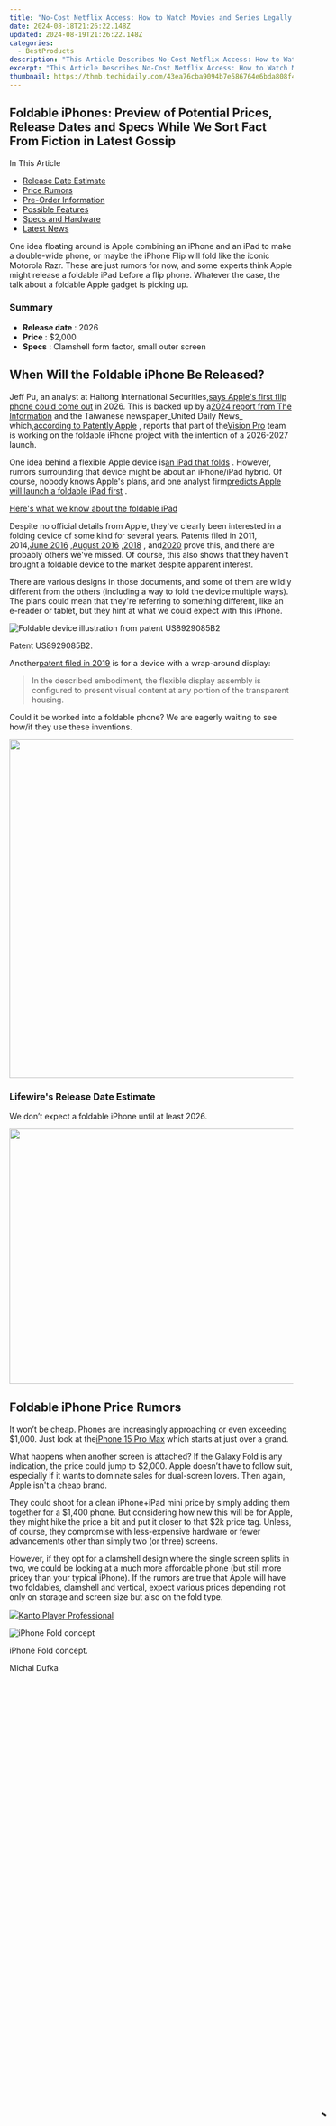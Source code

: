```yaml
---
title: "No-Cost Netflix Access: How to Watch Movies and Series Legally at Zero Cost"
date: 2024-08-18T21:26:22.148Z
updated: 2024-08-19T21:26:22.148Z
categories:
  - BestProducts
description: "This Article Describes No-Cost Netflix Access: How to Watch Movies and Series Legally at Zero Cost"
excerpt: "This Article Describes No-Cost Netflix Access: How to Watch Movies and Series Legally at Zero Cost"
thumbnail: https://thmb.techidaily.com/43ea76cba9094b7e586764e6bda808f45025f38856a330aa448f0606df3e468d.jpg
---
```


## Foldable iPhones: Preview of Potential Prices, Release Dates and Specs While We Sort Fact From Fiction in Latest Gossip

In This Article

* [Release Date Estimate](https://www.lifewire.com/#toc-when-will-the-foldable-iphone-be-released)
* [Price Rumors](https://www.lifewire.com/#toc-foldable-iphone-price-rumors)
* [Pre-Order Information](https://www.lifewire.com/#toc-pre-order-information)
* [Possible Features](https://www.lifewire.com/#toc-foldable-iphone-features)
* [Specs and Hardware](https://www.lifewire.com/#toc-foldable-iphone-specs-and-hardware)
* [Latest News](https://www.lifewire.com/#toc-the-latest-news-about-the-foldable-iphone)

 One idea floating around is Apple combining an iPhone and an iPad to make a double-wide phone, or maybe the iPhone Flip will fold like the iconic Motorola Razr. These are just rumors for now, and some experts think Apple might release a foldable iPad before a flip phone. Whatever the case, the talk about a foldable Apple gadget is picking up.

### Summary

* **Release date** : 2026
* **Price** : $2,000
* **Specs** : Clamshell form factor, small outer screen

## When Will the Foldable iPhone Be Released?

 Jeff Pu, an analyst at Haitong International Securities,[says Apple's first flip phone could come out](https://www.forbes.com/sites/ewanspence/2024/05/09/apple-folding-iphone-ipad-macbook-release-date/?sh=3862dfed1e98) in 2026\. This is backed up by a[2024 report from The Information](https://www.theinformation.com/articles/apple-moves-forward-with-foldable-iphone) and the Taiwanese newspaper_United Daily News_ which,[according to Patently Apple](https://www.patentlyapple.com/2024/02/a-new-supply-chain-report-claims-that-apples-foldable-iphone-project-is-still-in-the-works-with-vision-pro-team-members-now.html) , reports that part of the[Vision Pro](https://www.lifewire.com/apple-vr-headset-news-and-rumors-6744818) team is working on the foldable iPhone project with the intention of a 2026-2027 launch.

 One idea behind a flexible Apple device is[an iPad that folds](https://gadgets.ndtv.com/tablets/news/ipad-foldable-5g-his-market-analyst-jeff-lin-rumour-2065244) . However, rumors surrounding that device might be about an iPhone/iPad hybrid. Of course, nobody knows Apple's plans, and one analyst firm[predicts Apple will launch a foldable iPad first](https://www.patentlyapple.com/2022/10/european-analyst-firm-ccs-insight-predicts-that-apple-could-launch-a-foldable-ipad-in-the-next-few-years.html) .

[Here's what we know about the foldable iPad](https://www.lifewire.com/foldable-macbook-news-price-release-date-specs-rumors-5220052)

 Despite no official details from Apple, they've clearly been interested in a folding device of some kind for several years. Patents filed in 2011, 2014,[June 2016](https://patents.justia.com/patent/10020462) ,[August 2016](https://patents.google.com/patent/US20170294495A1/ko) ,[2018](https://patents.google.com/patent/US20180217639A1/en?oq=20180217639) , and[2020](https://patents.justia.com/patent/11175956) prove this, and there are probably others we've missed. Of course, this also shows that they haven't brought a foldable device to the market despite apparent interest.

 There are various designs in those documents, and some of them are wildly different from the others (including a way to fold the device multiple ways). The plans could mean that they're referring to something different, like an e-reader or tablet, but they hint at what we could expect with this iPhone.

![Foldable device illustration from patent US8929085B2](https://www.lifewire.com/thmb/wUd3t6RsFQmJnem6udFt2aVqAOw=/960x0/filters:no_upscale():max_bytes(150000):strip_icc():format(webp)/US08929085-foldable-device-dcde96bb968a4de2b7048ee2ea3d4e33.png)

Patent US8929085B2.

 Another[patent filed in 2019](https://patents.google.com/patent/US20190324503A1/en?oq=20190324503) is for a device with a wrap-around display:

> In the described embodiment, the flexible display assembly is configured to present visual content at any portion of the transparent housing.

 Could it be worked into a foldable phone? We are eagerly waiting to see how/if they use these inventions.

<!-- affiliate ads begin -->
<a href="https://appsumo.8odi.net/c/5597632/2087389/7443" target="_top" id="2087389"><img src="//a.impactradius-go.com/display-ad/7443-2087389" border="0" alt="" width="1200" height="600"/></a><img height="0" width="0" src="https://appsumo.8odi.net/i/5597632/2087389/7443" style="position:absolute;visibility:hidden;" border="0" />
<!-- affiliate ads end -->
### Lifewire's Release Date Estimate

We don’t expect a foldable iPhone until at least 2026.

<!-- affiliate ads begin -->
<a href="https://ukaidot.sjv.io/c/5597632/1793234/19578" target="_top" id="1793234"><img src="//a.impactradius-go.com/display-ad/19578-1793234" border="0" alt="" width="678" height="452"/></a><img height="0" width="0" src="https://imp.pxf.io/i/5597632/1793234/19578" style="position:absolute;visibility:hidden;" border="0" />
<!-- affiliate ads end -->
## Foldable iPhone Price Rumors

 It won’t be cheap. Phones are increasingly approaching or even exceeding $1,000\. Just look at the[iPhone 15 Pro Max](https://www.lifewire.com/iphone-15-5202683) which starts at just over a grand.

 What happens when another screen is attached? If the Galaxy Fold is any indication, the price could jump to $2,000\. Apple doesn’t have to follow suit, especially if it wants to dominate sales for dual-screen lovers. Then again, Apple isn't a cheap brand.

 They could shoot for a clean iPhone+iPad mini price by simply adding them together for a $1,400 phone. But considering how new this will be for Apple, they might hike the price a bit and put it closer to that $2k price tag. Unless, of course, they compromise with less-expensive hardware or fewer advancements other than simply two (or three) screens.

 However, if they opt for a clamshell design where the single screen splits in two, we could be looking at a much more affordable phone (but still more pricey than your typical iPhone). If the rumors are true that Apple will have two foldables, clamshell and vertical, expect various prices depending not only on storage and screen size but also on the fold type.

<!-- affiliate ads begin -->
<a href="https://secure.2checkout.com/order/checkout.php?PRODS=4742929&QTY=1&AFFILIATE=108875&CART=1"><img src="https://secure.avangate.com/images/merchant/e09fdffe648a30658a9657bbed7b2388/products/boxshot(2).png" border="0">Kanto Player Professional</a>
<!-- affiliate ads end -->
![iPhone Fold concept](https://www.lifewire.com/thmb/rZm7q7oXYP54-AV8Jq5MPj1vPos=/960x0/filters:no_upscale():max_bytes(150000):strip_icc():format(webp)/Final_1-d0db91df8e834c7ab0aa2da0ab61b943.png)

iPhone Fold concept.

Michal Dufka

<!-- affiliate ads begin -->
<span id="1793213">
					<video width="1080" height="1620" style="cursor:pointer"
           poster="//a.impactradius-go.com/display-clicktoplayimage/1793213.jpeg"
           onclick="if(!this.playClicked){this.play();this.setAttribute('controls',true);this.playClicked=true;}">
	   <source src="//a.impactradius-go.com/display-ad/19135-1793213">
	   <img src="//a.impactradius-go.com/display-clicktoplayimage/1793213.jpeg" style="border: none; height: 100%; width: 100%; object-fit: contain">
	</video>
	<div style="width:1080px;text-align:center"><a href="javascript:window.open(decodeURIComponent('https%3A%2F%2Ftinyland.pxf.io%2Fc%2F5597632%2F1793213%2F19135'), '_blank');void(0);">Click here</a></div>
</span>
<img height="0" width="0" src="https://imp.pxf.io/i/5597632/1793213/19135" style="position:absolute;visibility:hidden;" border="0" />
<!-- affiliate ads end -->
## Pre-Order Information

 It's way too early to suggest a pre-order date, but we'll keep this updated as the launch nears.  

## Foldable iPhone Features

 Over the years, as phones have gotten larger, we’ve enjoyed more screen real estate for things like reading, watching movies, playing games, and multitasking. A foldable phone is perfect for these activities.

 That said, Apple is an innovator. Maybe they can make a version that works better than all the rest. Perhaps it won’t suffer from a visible crease down the middle where the screens fold over each other. Or,[as this patent shows](https://patents.justia.com/patent/10943529) , a foldable Apple phone might use self-heating pixels to help avoid damage when folding. If it has a third screen when folded, maybe the refresh rate could be high enough that it'd be indistinguishable from the primary screens.

 iOS, the software that runs the iPhone, could and should be revamped to support multiple displays. Don't expect it to function_too_ differently than your typical, one-screen iPhone. Too much change would pull dedicated customers away.[iPhone apps](https://www.lifewire.com/the-25-best-free-iphone-apps-4153912) will also need to support multiple screens for them to look great on a dual-screen iPhone. Otherwise, there's no point in the larger phone.

 Given a larger phone could resemble a tablet, it makes sense that it would support the[Apple Pencil](https://www.lifewire.com/review-apple-pencil-3887601) . The latest version currently works only on a small selection of iPads, but expect a new version for the foldable iPhone (unless it's more of a flip phone than a tablet).

 When it comes down to it, a foldable phone is beneficial purely for its bigger screen. Since this would be Apple’s first attempt at this kind of phone, it’d probably be the only significant change to the iPhone that year. Meaning: no stunning new camera, massive storage capacity boost, etc. (though maybe a big battery boost).

<!-- affiliate ads begin -->
<a href="https://estore.zonealarm.com/order/checkout.php?PRODS=36245101&QTY=1&AFFILIATE=108875&CART=1"><img src="https://sc1.checkpoint.com/sc1/za/images/boxes/zang_box_trust.png" border="0">ZoneAlarm Extreme Security NextGen</a>
<!-- affiliate ads end -->
## Foldable iPhone Specs and Hardware

 So how will the iPhone Flip work? It’s anyone’s guess, but there are a few options: one large, foldable screen like the Galaxy Fold; two separate screens that fold over a purposefully visible hinge like the[Surface Duo](https://www.lifewire.com/microsoft-surface-duo-review-5113055) ; or_three_ screens—two regular ones and a third for when the device is in its folded position.

 Based on leaks, patents, and suggestions, it's looking more like we'll see a clamshell design, at least for the company's first foldable. This means the iPhone Flip would look like a typical phone from a distance, but would fold vertically and could include a small screen on the outside—similar to the[Galaxy Z Flip](https://www.lifewire.com/samsung-z-flip-4-news-and-rumors-5525574) .

 Apple is reportedly testing multiple prototypes that contain foldable displays, and they want the phone to be half as thin as a typical iPhone so it's not too bulky when closed. They may release two versions of the flip phone; a dual-screen one and a Z Flip lookalike. Some analysts think the first will be of the clamshell variety.

 Here's an[example of what a clamshell iPhone Flip could look like](https://www.behance.net/gallery/152079273/iPhone-iFold) . The images and videos there, created by artist Michal Dufka, are stunning.

 If it uses two full-size screens instead to resemble a tablet when unfolded, whether it will open backward on itself like the Duo is another question. If it does, we can only hope that it’ll support running an app on both screens simultaneously. Maybe you could play the same video on both screens to watch a video with someone sitting across from you or run two separate apps for something like local gameplay.

 Here's ConceptsiPhone's rendering of a dual-screen "iPhone Fold":

 Analyst[Ming-Chi Kuo thinks we could see a screen as large as 8 inches](https://www.macrumors.com/2021/03/01/kuo-foldable-iphone-2023/) . Omdia predicts the iPhone to be OLED and stand at 7.3–7.6” (the larger size would make it the same as the[Galaxy Z Fold 2](https://www.lifewire.com/samsung-galaxy-z-fold-2-5076492) ). It would indeed be a phone-tablet hybrid; a foldable[phablet](https://www.lifewire.com/phablets-what-they-are-4154579) \-style device.

 Kuo has also revealed that Apple is testing color e-ink display tech that might be used as a second screen for a foldable device:

 Space Gray and Silver are standard colors for Apple’s devices. We’ll probably see those same options for the iPhone Flip and possibly others that other iPhones support, like Graphite, Green, Product Red, Gold, and/or Sierra Blue.

 All brand-new phones, including the latest iPads and iPhones, support[5G](https://www.lifewire.com/5g-wireless-4155905) for faster data transfers on mobile connections. Expect the same for the foldable iPhone.

 Bolstering the battery, processing power, and RAM will be a must to sustain multiple displays that could all independently multitask. Storage space might not change from the current iPhone lineup.

<!-- affiliate ads begin -->
<a href="https://secure.2checkout.com/order/checkout.php?PRODS=2201613&QTY=1&AFFILIATE=108875&CART=1"><img src="https://www.macdvdripperpro.com/images/devices-3.png" border="0"></a>
<!-- affiliate ads end -->
## The Latest News About the Foldable iPhone

 You can [get more smartphone news from Lifewire](https://www.lifewire.com/mobile-phone-news-4796390) . Here are some of the latest stories about foldable phones in particular:  

[A Magic Folding iPhone I Never Have to Open? Yes Please!](https://www.lifewire.com/folding-iphone-8575036)

[Foldable Phones Are Here to Stay and Experts Agree That's a Good Thing](https://www.lifewire.com/foldable-phones-are-here-to-stay-and-experts-agree-thats-a-good-thing-6500351)

[Sony Foldable Phone: News and Expected Price, Release Date, Specs; and More Rumors](https://www.lifewire.com/sony-foldable-phone-7553435)


<ins class="adsbygoogle"
     style="display:block"
     data-ad-format="autorelaxed"
     data-ad-client="ca-pub-7571918770474297"
     data-ad-slot="1223367746"></ins>



<ins class="adsbygoogle"
     style="display:block"
     data-ad-client="ca-pub-7571918770474297"
     data-ad-slot="8358498916"
     data-ad-format="auto"
     data-full-width-responsive="true"></ins>

<span class="atpl-alsoreadstyle">Also read:</span>
<div><ul>
<li><a href="https://extra-approaches.techidaily.com/new-prime-frame-rate-enhancing-laggard-motion/"><u>[New] Prime Frame Rate Enhancing Laggard Motion</u></a></li>
<li><a href="https://vimeo-videos.techidaily.com/new-the-complete-guide-to-soundtracking-vimeo-content/"><u>[New] The Complete Guide to Soundtracking Vimeo Content</u></a></li>
<li><a href="https://youtube-webster.techidaily.com/ed-in-2024-bulk-buy-subscribers-cost-effective-growth-strategy/"><u>[Updated] In 2024, Bulk Buy Subscribers  Cost-Effective Growth Strategy</u></a></li>
<li><a href="https://remote-screen-capture.techidaily.com/updated-in-2024-essential-peaceful-pc-game-list/"><u>[Updated] In 2024, Essential Peaceful PC Game List</u></a></li>
<li><a href="https://eaxpv-info.techidaily.com/updated-in-2024-from-phone-videos-to-channel-fame-an-easy-path-for-new-entrepreneurs/"><u>[Updated] In 2024, From Phone Videos to Channel Fame  An Easy Path for New Entrepreneurs</u></a></li>
<li><a href="https://twitter-videos.techidaily.com/updated-primes-favorites-highest-tweets-and-view-counts-analysis/"><u>[Updated] Prime's Favorites  Highest Tweets & View Counts Analysis</u></a></li>
<li><a href="https://some-guidance.techidaily.com/2024-approved-the-audiophiles-companion-to-top-tier-audio-equipment/"><u>2024 Approved  The Audiophile's Companion to Top-Tier Audio Equipment</u></a></li>
<li><a href="https://youtube-tips.techidaily.com/p-by-step-guide-through-youtubes-aspect-ratio-landscapes-for-2024/"><u>A Step-by-Step Guide Through YouTube's Aspect Ratio Landscapes for 2024</u></a></li>
<li><a href="https://techtrends.techidaily.com/ace-your-searches-essential-tips-and-techniques-for-google-gemini-usage/"><u>Ace Your Searches: Essential Tips and Techniques for Google Gemini Usage</u></a></li>
<li><a href="https://techtrends.techidaily.com/adapting-ios-messaging-with-these-tips-for-android-enthusiasts/"><u>Adapting iOS Messaging with These Tips for Android Enthusiasts</u></a></li>
<li><a href="https://techtrends.techidaily.com/car-audio-woes-understanding-the-causes-of-non-working-speakers/"><u>Car Audio Woes: Understanding the Causes of Non-Working Speakers</u></a></li>
<li><a href="https://techtrends.techidaily.com/cloud-gaming-demystified-how-to-harness-the-power-of-xbox-game-pass-ultimate-for-an-unparalleled-experience/"><u>Cloud Gaming Demystified: How to Harness the Power of Xbox Game Pass Ultimate for an Unparalleled Experience</u></a></li>
<li><a href="https://techtrends.techidaily.com/complete-guide-restoring-functionality-of-water-damaged-iphonesipods/"><u>Complete Guide: Restoring Functionality of Water-Damaged iPhones/iPods</u></a></li>
<li><a href="https://techtrends.techidaily.com/complete-walkthrough-navigating-apple-pay-features-on-the-apple-watch/"><u>Complete Walkthrough: Navigating Apple Pay Features on the Apple Watch</u></a></li>
<li><a href="https://techtrends.techidaily.com/demystifying-bass-management-a-comprehensive-explanation-of-its-role-and-functionality/"><u>Demystifying Bass Management: A Comprehensive Explanation of Its Role & Functionality</u></a></li>
<li><a href="https://buynow-marvelous.techidaily.com/discover-the-benefits-of-tango-app-for-free-communication-calling-in-depth-review/"><u>Discover the Benefits of Tango App for Free Communication - Calling In-Depth Review</u></a></li>
<li><a href="https://techtrends.techidaily.com/effective-messaging-techniques-within-the-mozilla-thunderbird-application/"><u>Effective Messaging Techniques Within the Mozilla Thunderbird Application</u></a></li>
<li><a href="https://techtrends.techidaily.com/1722886365938-enhancing-user-experience-modify-your-windows-10-taskbar-appearance-with-colored-themes/"><u>Enhancing User Experience: Modify Your Windows 10 Taskbar Appearance with Colored Themes</u></a></li>
<li><a href="https://techtrends.techidaily.com/essential-food-monitoring-tools-the-ultimate-top-6-list/"><u>Essential Food Monitoring Tools: The Ultimate Top 6 List</u></a></li>
<li><a href="https://techtrends.techidaily.com/experience-nintendos-magic-discovering-the-top-6-super-mario-adventures-on-your-pc/"><u>Experience Nintendo's Magic: Discovering the Top 6 Super Mario Adventures on Your PC</u></a></li>
<li><a href="https://techtrends.techidaily.com/experience-the-blend-of-classic-and-cutting-edge-with-the-amd-zen-3-upgraded-ayaneo-am01-mini-pc/"><u>Experience the Blend of Classic and Cutting-Edge with the AMD Zen 3 Upgraded Ayaneo AM01 Mini PC</u></a></li>
<li><a href="https://techtrends.techidaily.com/guide-connecting-with-snapchats-help-desk/"><u>Guide: Connecting with Snapchat's Help Desk</u></a></li>
<li><a href="https://instagram-clips.techidaily.com/how-to-download-igtv-videos-on-iphone-and-android-5-ways/"><u>How to Download IGTV Videos on iPhone & Android [5 Ways]</u></a></li>
<li><a href="https://techtrends.techidaily.com/how-to-experience-the-full-thrill-of-indiana-jones-a-proper-watching-schedule/"><u>How to Experience the Full Thrill of Indiana Jones: A Proper Watching Schedule</u></a></li>
<li><a href="https://techtrends.techidaily.com/how-to-fix-d3dx941dll-is-missing-or-not-found-errors/"><u>How to Fix D3dx9_41.dll Is Missing or Not Found Errors</u></a></li>
<li><a href="https://fix-guide.techidaily.com/how-to-fix-the-soft-bricked-xiaomi-redmi-note-13-5g-drfone-by-drfone-fix-android-problems-fix-android-problems/"><u>How to Fix the Soft Bricked Xiaomi Redmi Note 13 5G? | Dr.fone</u></a></li>
<li><a href="https://techtrends.techidaily.com/how-to-securely-pin-your-chat-threads-in-instagram-a-comprehensive-guide/"><u>How to Securely Pin Your Chat Threads in Instagram: A Comprehensive Guide</u></a></li>
<li><a href="https://techtrends.techidaily.com/1722890149483-hulu-viewing-tips-for-lg-smart-tv-users-get-started-today/"><u>Hulu Viewing Tips for LG Smart TV Users - Get Started Today</u></a></li>
<li><a href="https://android-transfer.techidaily.com/in-2024-5-easy-ways-to-copy-contacts-from-oppo-a18-to-iphone-14-and-15-drfone-by-drfone-transfer-from-android-transfer-from-android/"><u>In 2024, 5 Easy Ways to Copy Contacts from Oppo A18 to iPhone 14 and 15 | Dr.fone</u></a></li>
<li><a href="https://android-transfer.techidaily.com/in-2024-5-ways-to-transfer-music-from-xiaomi-redmi-12-to-other-android-devices-easily-drfone-by-drfone-transfer-from-android-transfer-from-android/"><u>In 2024, 5 Ways to Transfer Music from Xiaomi Redmi 12 to Other Android Devices Easily | Dr.fone</u></a></li>
<li><a href="https://fake-location.techidaily.com/is-pgsharp-legal-when-you-are-playing-pokemon-on-realme-narzo-60-5g-drfone-by-drfone-virtual-android/"><u>Is pgsharp legal when you are playing pokemon On Realme Narzo 60 5G? | Dr.fone</u></a></li>
<li><a href="https://techtrends.techidaily.com/mastering-data-integration-the-ultimate-technique-for-combining-dual-excel-columns/"><u>Mastering Data Integration: The Ultimate Technique for Combining Dual Excel Columns</u></a></li>
<li><a href="https://techtrends.techidaily.com/mastering-the-art-of-correcting-dysfunctional-amazon-prime-video-subtitles/"><u>Mastering the Art of Correcting Dysfunctional Amazon Prime Video Subtitles</u></a></li>
<li><a href="https://techtrends.techidaily.com/mastering-the-setup-how-to-integrate-devices-with-bose-soundlink-technology/"><u>Mastering the Setup: How To Integrate Devices with Bose Soundlink Technology</u></a></li>
<li><a href="https://screen-capture.techidaily.com/microphone-feedback-audio-recorder-for-2024/"><u>Microphone Feedback  Audio Recorder for 2024</u></a></li>
<li><a href="https://techtrends.techidaily.com/optimized-home-networking-solutions-top-modem-and-router-combos-of-the-year/"><u>Optimized Home Networking Solutions: Top Modem and Router Combos of the Year</u></a></li>
<li><a href="https://fix-guide.techidaily.com/reasons-for-motorola-moto-g73-5g-stuck-on-startup-screen-and-ways-to-fix-them-drfone-by-drfone-fix-android-problems-fix-android-problems/"><u>Reasons for Motorola Moto G73 5G Stuck on Startup Screen and Ways To Fix Them | Dr.fone</u></a></li>
<li><a href="https://techtrends.techidaily.com/star-trek-series-marathon-watching-from-the-original-through-to-beyond/"><u>Star Trek Series Marathon: Watching From The Original Through to Beyond</u></a></li>
<li><a href="https://techtrends.techidaily.com/steps-to-recover-a-disabled-or-deactivated-instagram-profile-a-comprehensive-guide/"><u>Steps to Recover a Disabled or Deactivated Instagram Profile: A Comprehensive Guide</u></a></li>
<li><a href="https://techtrends.techidaily.com/stream-your-computers-desktop-onto-any-screen-with-easy-chromecast-integration/"><u>Stream Your Computer's Desktop Onto Any Screen with Easy Chromecast Integration</u></a></li>
<li><a href="https://techtrends.techidaily.com/take-control-of-your-apple-music-settings-to-stop-autoplay-functionality/"><u>Take Control of Your Apple Music Settings to Stop Autoplay Functionality</u></a></li>
<li><a href="https://techtrends.techidaily.com/the-insiders-tactic-revealing-the-list-of-people-who-saved-your-post/"><u>The Insider's Tactic: Revealing the List of People Who Saved Your Post</u></a></li>
<li><a href="https://techtrends.techidaily.com/the-ultimate-guide-to-fixing-when-ksuserdll-is-missing-or-cant-be-located-errors/"><u>The Ultimate Guide to Fixing When Ksuser.dll Is Missing or Can’t Be Located Errors</u></a></li>
<li><a href="https://techtrends.techidaily.com/the-ultimate-list-of-must-have-classroom-technology-essentials-for-pupils/"><u>The Ultimate List of Must-Have Classroom Technology Essentials for Pupils</u></a></li>
<li><a href="https://techtrends.techidaily.com/top-tech-bargains-during-amazons-prime-shopping-event/"><u>Top Tech Bargains During Amazon's Prime Shopping Event</u></a></li>
<li><a href="https://techtrends.techidaily.com/troubleshooting-and-fixing-a-loud-computer-fan-easy-diy-solutions/"><u>Troubleshooting and Fixing a Loud Computer Fan - Easy DIY Solutions</u></a></li>
<li><a href="https://techtrends.techidaily.com/troubleshooting-restart-options-for-macbook-pro-users/"><u>Troubleshooting: Restart Options for MacBook Pro Users</u></a></li>
<li><a href="https://techtrends.techidaily.com/ultimate-guide-how-to-sync-with-your-bose-soundlink-wirelessly/"><u>Ultimate Guide: How to Sync with Your Bose SoundLink Wirelessly</u></a></li>
<li><a href="https://techtrends.techidaily.com/1722873941003-unbeatable-apple-watch-offers-dont-miss-out-on-savings/"><u>Unbeatable Apple Watch Offers - Don't Miss Out on Savings</u></a></li>
<li><a href="https://tech-hub.techidaily.com/unlocking-a-better-matchmaking-experience-using-chatgpt/"><u>Unlocking a Better Matchmaking Experience Using ChatGPT</u></a></li>
<li><a href="https://techtrends.techidaily.com/unlocking-the-secrets-of-searching-for-ev-chargers-with-google-maps-tips/"><u>Unlocking the Secrets of Searching for EV Chargers with Google Maps Tips</u></a></li>
<li><a href="https://techtrends.techidaily.com/unveiling-the-secrets-of-cloud-based-gaming-with-xbox-game-pass-ultimate-a-comprehensive-guide/"><u>Unveiling the Secrets of Cloud-Based Gaming with Xbox Game Pass Ultimate - A Comprehensive Guide</u></a></li>
<li><a href="https://techtrends.techidaily.com/windows-11-users-manual-removing-the-news-update-widget/"><u>Windows 11 User's Manual: Removing the News Update Widget</u></a></li>
</ul></div>

